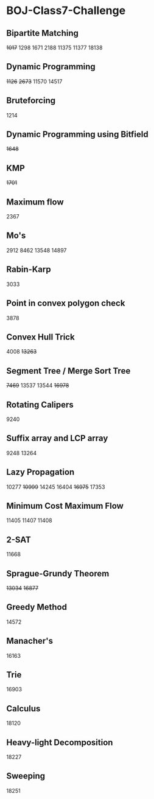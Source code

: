 # BOJ-Class7-Challenge

## Bipartite Matching
~~1017~~ 1298 1671 2188 11375 11377 18138

## Dynamic Programming
~~1126~~ ~~2673~~ 11570 14517

## Bruteforcing
1214

## Dynamic Programming using Bitfield
~~1648~~

## KMP
~~1701~~

## Maximum flow
2367

## Mo's
2912 8462 13548 14897

## Rabin-Karp
3033

## Point in convex polygon check
3878

## Convex Hull Trick
4008 ~~13263~~

## Segment Tree / Merge Sort Tree
~~7469~~ 13537 13544 ~~16978~~

## Rotating Calipers
9240

## Suffix array and LCP array
9248 13264

## Lazy Propagation
10277 ~~10999~~ 14245 16404 ~~16975~~ 17353

## Minimum Cost Maximum Flow
11405 11407 11408

## 2-SAT
11668

## Sprague-Grundy Theorem
~~13034~~ ~~16877~~

## Greedy Method
14572

## Manacher's
16163

## Trie
16903

## Calculus
18120

## Heavy-light Decomposition
18227

## Sweeping
18251
